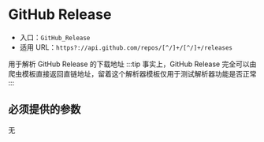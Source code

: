 # GitHub Release

* 入口：`GitHub_Release`
* 适用 URL：`https?://api.github.com/repos/[^/]+/[^/]+/releases`

用于解析 GitHub Release 的下载地址
:::tip 事实上，GitHub Release 完全可以由爬虫模板直接返回直链地址，留着这个解析器模板仅用于测试解析器功能是否正常
:::

## 必须提供的参数

无